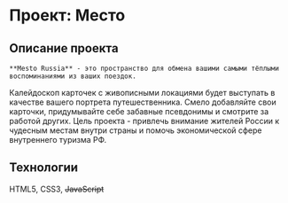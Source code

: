 # Проект: Место

## Описание проекта

	**Mesto Russia** - это пространство для обмена вашими самыми тёплыми воспоминаниями из ваших поездок.
Калейдоскоп карточек с живописными локациями будет выступать в качестве вашего портрета путешественника. 
Смело добавляйте свои карточки, придумывайте себе забавные псевдонимы и смотрите за работой других. Цель 
проекта - привлечь внимание жителей России к чудесным местам внутри страны и помочь экономической сфере 
внутреннего туризма РФ.

## Технологии

HTML5, CSS3, ~~JavaScript~~


